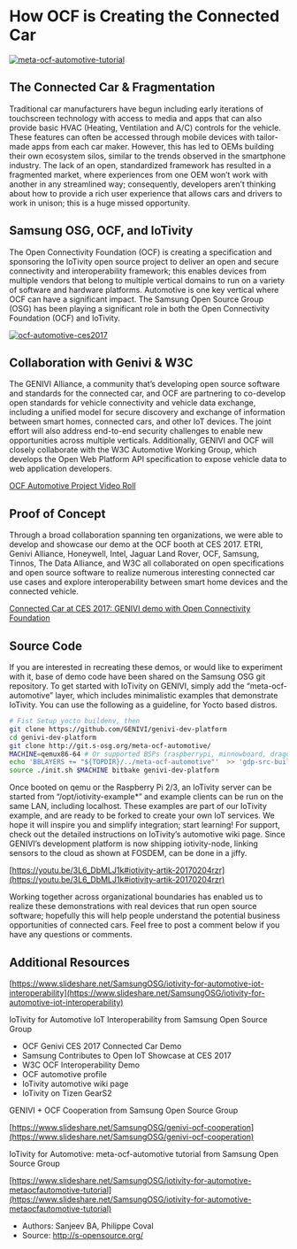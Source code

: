 # How OCF is Creating the Connected Car #


[![meta-ocf-automotive-tutorial](https://image.slidesharecdn.com/meta-ocf-automotive-20170531rzr-170531151433/95/iotivity-for-automotive-metaocfautomotive-tutorial-1-638.jpg)](https://www.slideshare.net/SamsungOSG/iotivity-for-automotive-metaocfautomotive-tutorial "meta-ocf-automotive-tutorial")


## The Connected Car & Fragmentation ##

Traditional car manufacturers have begun including early iterations of touchscreen technology with access to media and apps that can also provide basic HVAC (Heating, Ventilation and A/C) controls for the vehicle. These features can often be accessed through mobile devices with tailor-made apps from each car maker. However, this has led to OEMs building their own ecosystem silos, similar to the trends observed in the smartphone industry. The lack of an open, standardized framework has resulted in a fragmented market, where experiences from one OEM won’t work with another in any streamlined way; consequently, developers aren’t thinking about how to provide a rich user experience that allows cars and drivers to work in unison; this is a huge missed opportunity.


## Samsung OSG, OCF, and IoTivity ##

The Open Connectivity Foundation (OCF) is creating a specification and sponsoring the IoTivity open source project to deliver an open and secure connectivity and interoperability framework; this enables devices from multiple vendors that belong to multiple vertical domains to run on a variety of software and hardware platforms. Automotive is one key vertical where OCF can have a significant impact. The Samsung Open Source Group (OSG) has been playing a significant role in both the Open Connectivity Foundation (OCF) and IoTivity.

[![ocf-automotive-ces2017](https://i1.ytimg.com/vi/3d0uZE6lHvo/hqdefault.jpg)](https://youtu.be/3d0uZE6lHvo# "[CES 2017] Samsung Contributes to Open IoT Showcase at CES 2017")


## Collaboration with Genivi & W3C ## 

The GENIVI Alliance, a community that’s developing open source software and standards for the connected car, and OCF are partnering to co-develop open standards for vehicle connectivity and vehicle data exchange, including a unified model for secure discovery and exchange of information between smart homes, connected cars, and other IoT devices. The joint effort will also address end-to-end security challenges to enable new opportunities across multiple verticals. Additionally, GENIVI and OCF will  closely collaborate with the W3C Automotive Working Group, which develops the Open Web Platform API specification to expose vehicle data to web application developers.

[OCF Automotive Project Video Roll](https://youtu.be/-iYD0cZA9to#)

## Proof of Concept ##

Through a broad collaboration spanning ten organizations, we were able to develop and showcase our demo at the OCF booth at CES 2017.  ETRI, Genivi Alliance, Honeywell, Intel, Jaguar Land Rover, OCF, Samsung, Tinnos, The Data Alliance, and W3C all collaborated on open specifications and open source software to realize numerous interesting connected car use cases and explore interoperability between smart home devices and the connected vehicle.


[Connected Car at CES 2017: GENIVI demo with Open Connectivity Foundation](https://youtu.be/YOzuwtA9OW4#)


## Source Code ##

If you are interested in recreating these demos, or would like to experiment with it, base of demo code have been shared on the Samsung OSG git repository. To get started with IoTivity on GENIVI, simply add the “meta-ocf-automotive” layer, which includes minimalistic examples that demonstrate IoTivity. You can use the following as a guideline, for Yocto based distros.

```sh
# Fist Setup yocto buildenv, then
git clone https://github.com/GENIVI/genivi-dev-platform 
cd genivi-dev-platform 
git clone http://git.s-osg.org/meta-ocf-automotive/ 
MACHINE=qemux86-64 # Or supported BSPs (raspberrypi, minnowboard, dragonboard...)
echo 'BBLAYERS += "${TOPDIR}/../meta-ocf-automotive"'  >> 'gdp-src-build/conf/templates/bblayers.inc' 
source ./init.sh $MACHINE bitbake genivi-dev-platform
```

Once booted on qemu or the Raspberry Pi 2/3, an IoTivity server can be started from “/opt/iotivity-example*” and example clients can be run on the same LAN, including localhost. These examples are part of our IoTivity example, and are ready to be forked to create your own IoT services. We hope it will inspire you and simplify integration; start learning! For support, check out the detailed instructions on IoTivity’s automotive wiki page. Since GENIVI’s development platform is now shipping iotivity-node, linking sensors to the cloud as shown at FOSDEM, can be done in a jiffy.


[https://youtu.be/3L6_DbMLJ1k#iotivity-artik-20170204rzr](https://youtu.be/3L6_DbMLJ1k#iotivity-artik-20170204rzr)

Working together across organizational boundaries has enabled us to realize these demonstrations with real devices that run open source software; hopefully this will help people understand the potential business opportunities of connected cars. Feel free to post a comment below if you have any questions or comments.


## Additional Resources ##

[https://www.slideshare.net/SamsungOSG/iotivity-for-automotive-iot-interoperability](https://www.slideshare.net/SamsungOSG/iotivity-for-automotive-iot-interoperability)

IoTivity for Automotive IoT Interoperability from Samsung Open Source Group

* OCF Genivi CES 2017 Connected Car Demo
* Samsung Contributes to Open IoT Showcase at CES 2017
* W3C OCF Interoperability Demo
* OCF automotive profile
* IoTivity automotive wiki page
* IoTivity on Tizen GearS2

GENIVI + OCF Cooperation from Samsung Open Source Group

[https://www.slideshare.net/SamsungOSG/genivi-ocf-cooperation](https://www.slideshare.net/SamsungOSG/genivi-ocf-cooperation)


IoTivity for Automotive: meta-ocf-automotive tutorial from Samsung Open Source Group 


[https://www.slideshare.net/SamsungOSG/iotivity-for-automotive-metaocfautomotive-tutorial](https://www.slideshare.net/SamsungOSG/iotivity-for-automotive-metaocfautomotive-tutorial)


* Authors: Sanjeev BA, Philippe Coval
* Source: http://s-opensource.org/
